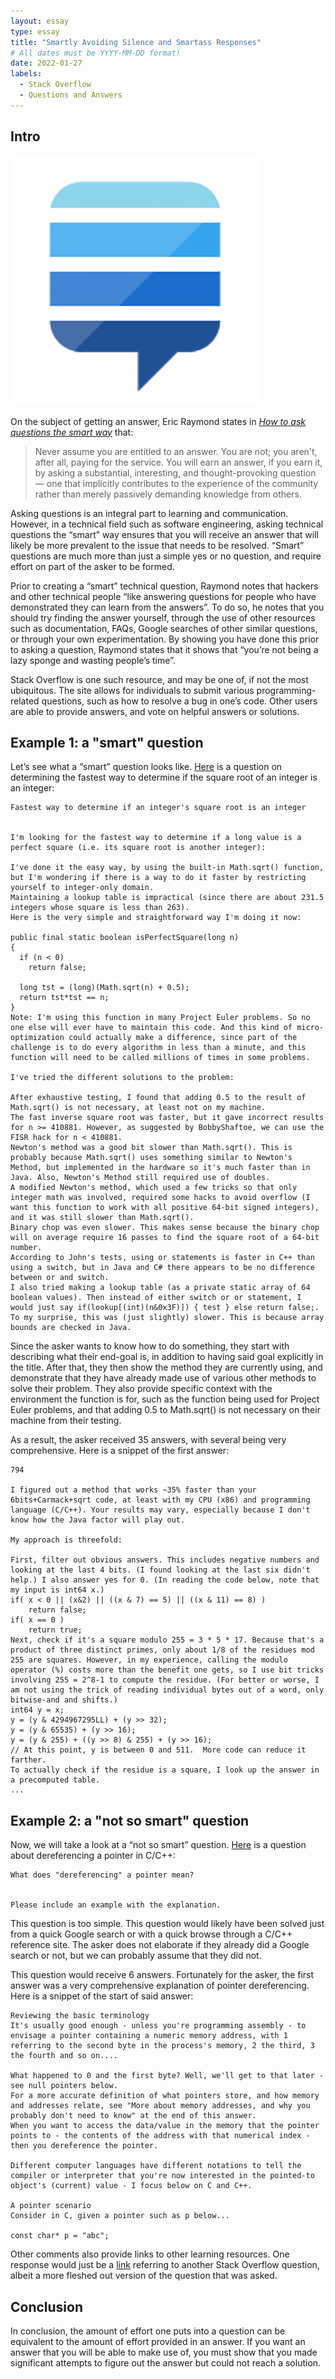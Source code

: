 ```yaml
---
layout: essay
type: essay
title: "Smartly Avoiding Silence and Smartass Responses"
# All dates must be YYYY-MM-DD format!
date: 2022-01-27
labels:
  - Stack Overflow
  - Questions and Answers
---
```


## Intro

<img class="ui medium right floated rounded image" src="../img/apple-touch-icon_400x400.png">

On the subject of getting an answer, Eric Raymond states in [*How to ask questions the smart way*](http://www.catb.org/esr/faqs/smart-questions.html) that:

<blockquote>
Never assume you are entitled to an answer. You are not; you aren't, after all, paying for the service. You will earn an answer, if you earn it, by asking a substantial, interesting, and thought-provoking question — one that implicitly contributes to the experience of the community rather than merely passively demanding knowledge from others.</blockquote>
  
Asking questions is an integral part to learning and communication. However, in a technical field such as software engineering, asking technical questions the “smart” way ensures that you will receive an answer that will likely be more prevalent to the issue that needs to be resolved. “Smart” questions are much more than just a simple yes or no question, and require effort on part of the asker to be formed.

Prior to creating a “smart” technical question, Raymond notes that hackers and other technical people “like answering questions for people who have demonstrated they can learn from the answers”. To do so, he notes that you should try finding the answer yourself, through the use of other resources such as documentation, FAQs, Google searches of other similar questions, or through your own experimentation. By showing you have done this prior to asking a question, Raymond states that it shows that “you’re not being a lazy sponge and wasting people’s time”. 

Stack Overflow is one such resource, and may be one of, if not the most ubiquitous. The site allows for individuals to submit various programming-related questions, such as how to resolve a bug in one’s code. Other users are able to provide answers, and vote on helpful answers or solutions.

## Example 1: a "smart" question

Let’s see what a “smart” question looks like. [Here](https://stackoverflow.com/questions/295579/fastest-way-to-determine-if-an-integers-square-root-is-an-integer) is a question on determining the fastest way to determine if the square root of an integer is an integer: 
```
Fastest way to determine if an integer's square root is an integer


I'm looking for the fastest way to determine if a long value is a perfect square (i.e. its square root is another integer):

I've done it the easy way, by using the built-in Math.sqrt() function, but I'm wondering if there is a way to do it faster by restricting yourself to integer-only domain.
Maintaining a lookup table is impractical (since there are about 231.5 integers whose square is less than 263).
Here is the very simple and straightforward way I'm doing it now:

public final static boolean isPerfectSquare(long n)
{
  if (n < 0)
    return false;

  long tst = (long)(Math.sqrt(n) + 0.5);
  return tst*tst == n;
}
Note: I'm using this function in many Project Euler problems. So no one else will ever have to maintain this code. And this kind of micro-optimization could actually make a difference, since part of the challenge is to do every algorithm in less than a minute, and this function will need to be called millions of times in some problems.

I've tried the different solutions to the problem:

After exhaustive testing, I found that adding 0.5 to the result of Math.sqrt() is not necessary, at least not on my machine.
The fast inverse square root was faster, but it gave incorrect results for n >= 410881. However, as suggested by BobbyShaftoe, we can use the FISR hack for n < 410881.
Newton's method was a good bit slower than Math.sqrt(). This is probably because Math.sqrt() uses something similar to Newton's Method, but implemented in the hardware so it's much faster than in Java. Also, Newton's Method still required use of doubles.
A modified Newton's method, which used a few tricks so that only integer math was involved, required some hacks to avoid overflow (I want this function to work with all positive 64-bit signed integers), and it was still slower than Math.sqrt().
Binary chop was even slower. This makes sense because the binary chop will on average require 16 passes to find the square root of a 64-bit number.
According to John's tests, using or statements is faster in C++ than using a switch, but in Java and C# there appears to be no difference between or and switch.
I also tried making a lookup table (as a private static array of 64 boolean values). Then instead of either switch or or statement, I would just say if(lookup[(int)(n&0x3F)]) { test } else return false;. To my surprise, this was (just slightly) slower. This is because array bounds are checked in Java.

```
Since the asker wants to know how to do something, they start with describing what their end-goal is, in addition to having said goal explicitly in the title. After that, they then show the method they are currently using, and demonstrate that they have already made use of various other methods to solve their problem. They also provide specific context with the environment the function is for, such as the function being used for Project Euler problems, and that adding 0.5 to Math.sqrt() is not necessary on their machine from their testing.

As a result, the asker received 35 answers, with several being very comprehensive. Here is a snippet of the first answer:

```
794

I figured out a method that works ~35% faster than your 6bits+Carmack+sqrt code, at least with my CPU (x86) and programming language (C/C++). Your results may vary, especially because I don't know how the Java factor will play out.

My approach is threefold:

First, filter out obvious answers. This includes negative numbers and looking at the last 4 bits. (I found looking at the last six didn't help.) I also answer yes for 0. (In reading the code below, note that my input is int64 x.)
if( x < 0 || (x&2) || ((x & 7) == 5) || ((x & 11) == 8) )
    return false;
if( x == 0 )
    return true;
Next, check if it's a square modulo 255 = 3 * 5 * 17. Because that's a product of three distinct primes, only about 1/8 of the residues mod 255 are squares. However, in my experience, calling the modulo operator (%) costs more than the benefit one gets, so I use bit tricks involving 255 = 2^8-1 to compute the residue. (For better or worse, I am not using the trick of reading individual bytes out of a word, only bitwise-and and shifts.)
int64 y = x;
y = (y & 4294967295LL) + (y >> 32); 
y = (y & 65535) + (y >> 16);
y = (y & 255) + ((y >> 8) & 255) + (y >> 16);
// At this point, y is between 0 and 511.  More code can reduce it farther.
To actually check if the residue is a square, I look up the answer in a precomputed table.
...
```
## Example 2: a "not so smart" question

Now, we will take a look at a “not so smart” question. [Here](https://stackoverflow.com/questions/4955198/what-does-dereferencing-a-pointer-mean) is a question about dereferencing a pointer in C/C++:

```
What does "dereferencing" a pointer mean?


Please include an example with the explanation.
```
This question is too simple. This question would likely have been solved just from a quick Google search or with a quick browse through a C/C++ reference site. The asker does not elaborate if they already did a Google search or not, but we can probably assume that they did not. 

This question would receive 6 answers. Fortunately for the asker, the first answer was a very comprehensive explanation of pointer dereferencing. Here is a snippet of the start of said answer: 

```
Reviewing the basic terminology
It's usually good enough - unless you're programming assembly - to envisage a pointer containing a numeric memory address, with 1 referring to the second byte in the process's memory, 2 the third, 3 the fourth and so on....

What happened to 0 and the first byte? Well, we'll get to that later - see null pointers below.
For a more accurate definition of what pointers store, and how memory and addresses relate, see "More about memory addresses, and why you probably don't need to know" at the end of this answer.
When you want to access the data/value in the memory that the pointer points to - the contents of the address with that numerical index - then you dereference the pointer.

Different computer languages have different notations to tell the compiler or interpreter that you're now interested in the pointed-to object's (current) value - I focus below on C and C++.

A pointer scenario
Consider in C, given a pointer such as p below...

const char* p = "abc";
```
Other comments also provide links to other learning resources. One response would just be a [link](https://stackoverflow.com/questions/2795575/how-does-dereferencing-of-a-function-pointer-happen) referring to another Stack Overflow question, albeit a more fleshed out version of the question that was asked.

## Conclusion

In conclusion, the amount of effort one puts into a question can be equivalent to the amount of effort provided in an answer. If you want an answer that you will be able to make use of, you must show that you made significant attempts to figure out the answer but could not reach a solution.


